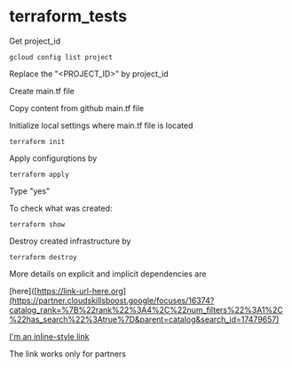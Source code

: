 # terraform_tests

Get project_id
```
gcloud config list project
```
Replace the "<PROJECT_ID>" by project_id  
  
Create main.tf file  
  
Copy content from github main.tf file  

Initialize local settings where main.tf file is located    
```
terraform init
```
Apply configurqtions by  
```
terraform apply
```

Type "yes"

To check what was created:  
```
terraform show
```
Destroy created infrastructure by  
```
terraform destroy
```

More details on explicit and implicit dependencies are  

[here]([https://link-url-here.org](https://partner.cloudskillsboost.google/focuses/16374?catalog_rank=%7B%22rank%22%3A4%2C%22num_filters%22%3A1%2C%22has_search%22%3Atrue%7D&parent=catalog&search_id=17479657)

[I'm an inline-style link](https://www.google.com)

The link works only for partners
